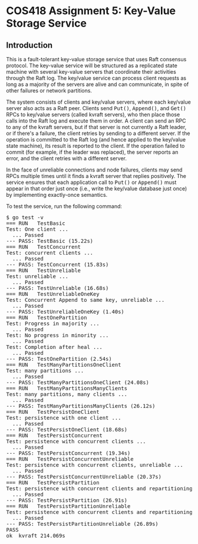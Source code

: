 # COS418 Assignment 5: Key-Value Storage Service

<h2>Introduction</h2>

<p>
  This is a fault-tolerant key-value storage
  service that uses Raft consensus protocol.
  The key-value service will be structured as a replicated state machine 
  with several key-value servers that coordinate their activities
  through the Raft log. The key/value service can process client requests as long as a majority of the servers
  are alive and can communicate, in spite of other failures or
  network partitions.
</p>

<p>
  The system consists of clients and key/value servers,
  where each key/value server also acts as a Raft peer. Clients
  send <tt>Put()</tt>, <tt>Append()</tt>, and <tt>Get()</tt> RPCs
  to key/value servers (called kvraft servers), who then place
  those calls into the Raft log and execute them in order. A
  client can send an RPC to any of the kvraft servers, but if that 
  server is not currently a Raft leader, or if there's a failure, the 
  client retries by sending to a different server. If the 
  operation is committed to the Raft log (and hence applied to
  the key/value state machine), its result is reported to the
  client. If the operation failed to commit (for example, if the
  leader was replaced), the server reports an error, and the
  client retries with a different server.
</p>

<p>
  In the face of unreliable connections and node failures,
  clients may send RPCs multiple times until it finds a kvraft
  server that replies positively. The service ensures that each application call to
  <tt>Put()</tt> or <tt>Append()</tt> must appear in
  that order just once (i.e., write the key/value database just
  once) by implementing exactly-once semantics.
</p>


<p>
 To test the service, run the following command:
<pre>
$ go test -v
=== RUN   TestBasic
Test: One client ...
  ... Passed
--- PASS: TestBasic (15.22s)
=== RUN   TestConcurrent
Test: concurrent clients ...
  ... Passed
--- PASS: TestConcurrent (15.83s)
=== RUN   TestUnreliable
Test: unreliable ...
  ... Passed
--- PASS: TestUnreliable (16.68s)
=== RUN   TestUnreliableOneKey
Test: Concurrent Append to same key, unreliable ...
  ... Passed
--- PASS: TestUnreliableOneKey (1.40s)
=== RUN   TestOnePartition
Test: Progress in majority ...
  ... Passed
Test: No progress in minority ...
  ... Passed
Test: Completion after heal ...
  ... Passed
--- PASS: TestOnePartition (2.54s)
=== RUN   TestManyPartitionsOneClient
Test: many partitions ...
  ... Passed
--- PASS: TestManyPartitionsOneClient (24.08s)
=== RUN   TestManyPartitionsManyClients
Test: many partitions, many clients ...
  ... Passed
--- PASS: TestManyPartitionsManyClients (26.12s)
=== RUN   TestPersistOneClient
Test: persistence with one client ...
  ... Passed
--- PASS: TestPersistOneClient (18.68s)
=== RUN   TestPersistConcurrent
Test: persistence with concurrent clients ...
  ... Passed
--- PASS: TestPersistConcurrent (19.34s)
=== RUN   TestPersistConcurrentUnreliable
Test: persistence with concurrent clients, unreliable ...
  ... Passed
--- PASS: TestPersistConcurrentUnreliable (20.37s)
=== RUN   TestPersistPartition
Test: persistence with concurrent clients and repartitioning servers...
  ... Passed
--- PASS: TestPersistPartition (26.91s)
=== RUN   TestPersistPartitionUnreliable
Test: persistence with concurrent clients and repartitioning servers, unreliable...
  ... Passed
--- PASS: TestPersistPartitionUnreliable (26.89s)
PASS
ok  kvraft 214.069s</pre>
</p>

